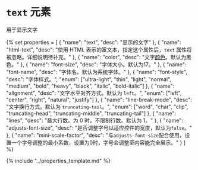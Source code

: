 # `text` 元素

用于显示文字

{% set properties = [
	{ "name": "text", "desc": "显示的文字" },
	{ "name": "html-text", "desc": "使用 HTML 表示的富文本，指定这个属性后，`text` 属性将被忽略。详细说明待补充。" },
	{ "name": "color", "desc": "文字[颜色](color.html)。默认为黑色。" },
	{ "name": "font-size", "desc": "字体大小。默认为17。" },
	{ "name": "font-name", "desc": "字体名。默认为系统字体。" },
	{ "name": "font-style", "desc": "字体样式。", "enum": ["ultra-light", "thin", "light", "normal", "medium", "bold", "heavy", "black", "italic", "bold-italic"] },
	{ "name": "alignment", "desc": "文字水平对齐方式。默认为 `left`。", "enum": ["left", "center", "right", "natural", "justify"] },
	{ "name": "line-break-mode", "desc": "文字换行方式。默认为 `truncating-tail`。", "enum": ["word", "char", "clip", "truncating-head", "truncating-middle", "truncating-tail"] },
	{ "name": "lines", "desc": "最大行数。为 0 时，不限制行数。默认为 1。" },
	{ "name": "adjusts-font-size", "desc": "是否调整字号以适应控件的宽度，默认为`false`。" },
	{ "name": "mini-scale-factor", "desc": "与`adjusts-font-size`配合使用，设置一个字号调整的最小系数，设置为0时，字号会调整至内容能完全展示。" }
] %}

{% include "../properties_template.md" %}
